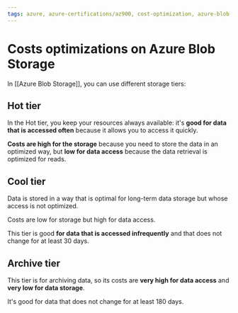 ```yaml
---
tags: azure, azure-certifications/az900, cost-optimization, azure-blob-storage
---
```


# Costs optimizations on Azure Blob Storage

In [[Azure Blob Storage]], you can use different storage tiers:

## Hot tier

In the Hot tier, you keep your resources always available: it's **good for data that is accessed often** because it allows you to access it quickly.

**Costs are high for the storage** because you need to store the data in an optimized way, but **low for data access** because the data retrieval is optimized for reads.

## Cool tier

Data is stored in a way that is optimal for long-term data storage but whose access is not optimized.

Costs are low for storage but high for data access.

This tier is good **for data that is accessed infrequently** and that does not change for at least 30 days.

## Archive tier

This tier is for archiving data, so its costs are **very high for data access** and **very low for data storage**.

It's good for data that does not change for at least 180 days.
